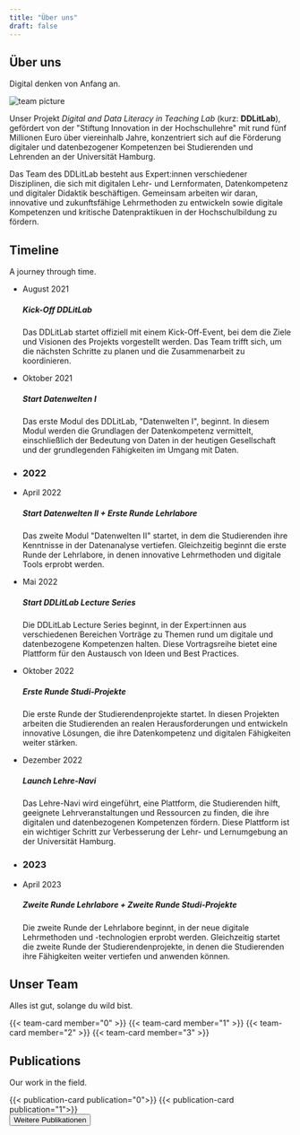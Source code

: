 ```yaml
---
title: "Über uns"
draft: false
---
```


<section>
  <div class="section-title">
      <h2>Über uns</h2>
      <p>Digital denken von Anfang an.</p>
  </div>
  <div class="wide-image">
      <img src="/images/team/_gruppenbild.jpg" alt="team picture">
    </div>
  <div class="wide-text">
    <p>
      Unser Projekt <i>Digital and Data Literacy in Teaching Lab</i> (kurz: <b>DDLitLab</b>), gefördert von der "Stiftung Innovation in der Hochschullehre" mit rund fünf Millionen Euro über viereinhalb Jahre, konzentriert sich auf die Förderung digitaler und datenbezogener Kompetenzen bei Studierenden und Lehrenden an der Universität Hamburg.
    </p>
    <p>
      Das Team des DDLitLab besteht aus Expert:innen verschiedener Disziplinen, die sich mit digitalen Lehr- und Lernformaten, Datenkompetenz und digitaler Didaktik beschäftigen. Gemeinsam arbeiten wir daran, innovative und zukunftsfähige Lehrmethoden zu entwickeln sowie digitale Kompetenzen und kritische Datenpraktikuen in der Hochschulbildung zu fördern.
    </p>
    </div>
  </section>

<section>
    <div class="section-title">
        <h2>Timeline</h2>
        <p>A journey through time.</p>
    </div>
    <div class="row">
    <ul class="timeline timeline-centered">
        <li class="timeline-item">
            <div class="timeline-info">
                <span>August 2021</span>
            </div>
            <div class="timeline-marker"></div>
            <div class="timeline-content">
                <h5 class="timeline-title">Kick-Off DDLitLab</h5>
                <p class="timeline-text">
                  Das DDLitLab startet offiziell mit einem Kick-Off-Event, bei dem die Ziele und Visionen des Projekts vorgestellt werden. Das Team trifft sich, um die nächsten Schritte zu planen und die Zusammenarbeit zu koordinieren.
                </p>
            </div>
        </li>
        <li class="timeline-item">
            <div class="timeline-info">
                <span>Oktober 2021</span>
            </div>
            <div class="timeline-marker"></div>
            <div class="timeline-content">
                <h5 class="timeline-title">Start Datenwelten I</h5>
                <p class="timeline-text">
                  Das erste Modul des DDLitLab, "Datenwelten I", beginnt. In diesem Modul werden die Grundlagen der Datenkompetenz vermittelt, einschließlich der Bedeutung von Daten in der heutigen Gesellschaft und der grundlegenden Fähigkeiten im Umgang mit Daten.
                </p>
            </div>
        </li>
        <li class="timeline-item period">
            <div class="timeline-marker"></div>
            <div class="timeline-content">
                <h3 class="timeline-title">2022</h3>
            </div>
        </li>
        <li class="timeline-item">
            <div class="timeline-info">
                <span>April 2022</span>
            </div>
            <div class="timeline-marker"></div>
            <div class="timeline-content">
                <h5 class="timeline-title">Start Datenwelten II + Erste Runde Lehrlabore</h5>
                <p class="timeline-text">
                  Das zweite Modul "Datenwelten II" startet, in dem die Studierenden ihre Kenntnisse in der Datenanalyse vertiefen. Gleichzeitig beginnt die erste Runde der Lehrlabore, in denen innovative Lehrmethoden und digitale Tools erprobt werden.
                </p>
            </div>
        </li>
        <li class="timeline-item">
            <div class="timeline-info">
                <span>Mai 2022</span>
            </div>
            <div class="timeline-marker"></div>
            <div class="timeline-content">
                <h5 class="timeline-title">Start DDLitLab Lecture Series</h5>
                <p class="timeline-text">
                  Die DDLitLab Lecture Series beginnt, in der Expert:innen aus verschiedenen Bereichen Vorträge zu Themen rund um digitale und datenbezogene Kompetenzen halten. Diese Vortragsreihe bietet eine Plattform für den Austausch von Ideen und Best Practices.
                </p>
            </div>
        </li>
        <li class="timeline-item">
            <div class="timeline-info">
                <span>Oktober 2022</span>
            </div>
            <div class="timeline-marker"></div>
            <div class="timeline-content">
                <h5 class="timeline-title">Erste Runde Studi-Projekte</h5>
                <p class="timeline-text">
                  Die erste Runde der Studierendenprojekte startet. In diesen Projekten arbeiten die Studierenden an realen Herausforderungen und entwickeln innovative Lösungen, die ihre Datenkompetenz und digitalen Fähigkeiten weiter stärken.
                </p>
            </div>
        </li>
        <li class="timeline-item">
            <div class="timeline-info">
                <span>Dezember 2022</span>
            </div>
            <div class="timeline-marker"></div>
            <div class="timeline-content">
                <h5 class="timeline-title">Launch Lehre-Navi</h5>
                <p class="timeline-text">
                  Das Lehre-Navi wird eingeführt, eine Plattform, die Studierenden hilft, geeignete Lehrveranstaltungen und Ressourcen zu finden, die ihre digitalen und datenbezogenen Kompetenzen fördern. Diese Plattform ist ein wichtiger Schritt zur Verbesserung der Lehr- und Lernumgebung an der Universität Hamburg.
                </p>
            </div>
        </li>
        <li class="timeline-item period">
            <div class="timeline-marker"></div>
            <div class="timeline-content">
                <h3 class="timeline-title">2023</h3>
            </div>
        </li>
        <li class="timeline-item">
            <div class="timeline-info">
                <span>April 2023</span>
            </div>
            <div class="timeline-marker"></div>
            <div class="timeline-content">
                <h5 class="timeline-title">Zweite Runde Lehrlabore + Zweite Runde Studi-Projekte</h5>
                <p class="timeline-text">
                  Die zweite Runde der Lehrlabore beginnt, in der neue digitale Lehrmethoden und -technologien erprobt werden. Gleichzeitig startet die zweite Runde der Studierendenprojekte, in denen die Studierenden ihre Fähigkeiten weiter vertiefen und anwenden können.
                </p>
            </div>
        </li>
    </ul>
</div>
</div>
</section>




<section>
  <div class="section-title">
      <h2>Unser Team</h2>
      <p>Alles ist gut, solange du wild bist.</p>
  </div>
    <div class="column">
      {{< team-card member="0" >}}
      {{< team-card member="1" >}}
      {{< team-card member="2" >}}
      {{< team-card member="3" >}}
    </div>
  </section>


<section class="section-publications" id="publications">
  <div class="section-title">
    <h2>Publications</h2>
    <p>Our work in the field.</p>

  <div class="publication-column">
      {{< publication-card publication="0">}}
      {{< publication-card publication="1">}}
    </div>

  <div class="publication-button">
    <a href="https://www.fis.uni-hamburg.de/publikationen.html?q=DDLitLab&order=publicationYear&orderBy=descending&treffer=10&publishedAfterDate=&publishedBeforeDate=">
      <button class="learn-more">
        <span class="circle" aria-hidden="true">
          <span class="icon arrow"></span>
        </span>
        <span class="button-text">Weitere Publikationen</span>
      </button>
      </a>
  </div>


  </div>
</section>

